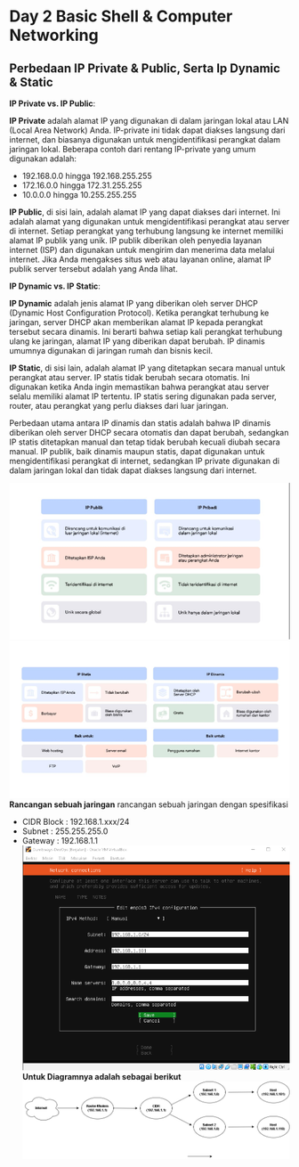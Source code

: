 # Day 2 Basic Shell & Computer Networking
## Perbedaan IP Private & Public, Serta Ip Dynamic & Static
**IP Private vs. IP Public**:

**IP Private** adalah alamat IP yang digunakan di dalam jaringan lokal atau LAN (Local Area Network) Anda. IP-private ini tidak dapat diakses langsung dari internet, dan biasanya digunakan untuk mengidentifikasi perangkat dalam jaringan lokal. Beberapa contoh dari rentang IP-private yang umum digunakan adalah:

- 192.168.0.0 hingga 192.168.255.255
- 172.16.0.0 hingga 172.31.255.255
- 10.0.0.0 hingga 10.255.255.255

**IP Public**, di sisi lain, adalah alamat IP yang dapat diakses dari internet. Ini adalah alamat yang digunakan untuk mengidentifikasi perangkat atau server di internet. Setiap perangkat yang terhubung langsung ke internet memiliki alamat IP publik yang unik. IP publik diberikan oleh penyedia layanan internet (ISP) dan digunakan untuk mengirim dan menerima data melalui internet. Jika Anda mengakses situs web atau layanan online, alamat IP publik server tersebut adalah yang Anda lihat.

**IP Dynamic vs. IP Static**:

**IP Dynamic** adalah jenis alamat IP yang diberikan oleh server DHCP (Dynamic Host Configuration Protocol). Ketika perangkat terhubung ke jaringan, server DHCP akan memberikan alamat IP kepada perangkat tersebut secara dinamis. Ini berarti bahwa setiap kali perangkat terhubung ulang ke jaringan, alamat IP yang diberikan dapat berubah. IP dinamis umumnya digunakan di jaringan rumah dan bisnis kecil.

**IP Static**, di sisi lain, adalah alamat IP yang ditetapkan secara manual untuk perangkat atau server. IP statis tidak berubah secara otomatis. Ini digunakan ketika Anda ingin memastikan bahwa perangkat atau server selalu memiliki alamat IP tertentu. IP statis sering digunakan pada server, router, atau perangkat yang perlu diakses dari luar jaringan.

Perbedaan utama antara IP dinamis dan statis adalah bahwa IP dinamis diberikan oleh server DHCP secara otomatis dan dapat berubah, sedangkan IP statis ditetapkan manual dan tetap tidak berubah kecuali diubah secara manual. IP publik, baik dinamis maupun statis, dapat digunakan untuk mengidentifikasi perangkat di internet, sedangkan IP private digunakan di dalam jaringan lokal dan tidak dapat diakses langsung dari internet.

![alt text](https://github.com/zulfikaralfain/devops18-dumbways-zulfikar/blob/assets/264198848-ba31c932-2bcb-46f2-b98b-8772fd39fcc4.png?raw=true)
![alt text](https://github.com/zulfikaralfain/devops18-dumbways-zulfikar/blob/assets/264923399-b21d987e-bb40-4afc-a2f5-2618d3c36eef.png?raw=true)
**Rancangan sebuah jaringan**
rancangan sebuah jaringan dengan spesifikasi
* CIDR Block : 192.168.1.xxx/24
* Subnet : 255.255.255.0
* Gateway : 192.168.1.1
![alt text](https://github.com/zulfikaralfain/devops18-dumbways-zulfikar/blob/assets/snfasfjoerfwefnooNSOQUWFHQEN.png?raw=true)
**Untuk Diagramnya adalah sebagai berikut**
![alt text](https://github.com/zulfikaralfain/devops18-dumbways-zulfikar/blob/assets/Diagram%20Jaringan.png?raw=True)